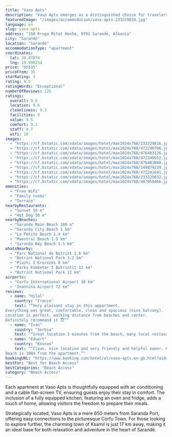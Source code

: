 ```yaml
---
title: "Vaso Apts"
description: "Vaso Apts emerges as a distinguished choice for travelers seeking a blend of comfort and convenience in Sarandë."
featuredImage: "/images/accommodation/vaso-apts-233229816.jpg"
language: en
slug: vaso-apts
address: "150 Rruga Mitat Hoxha, 9701 Sarandë, Albania"
city: "Sarandë"
location: "Sarandë"
accommodationType: "apartment"
coordinates:
  lat: 39.87074
  lng: 19.998234
price: "US$35"
priceFrom: 35
starRating: 3
rating: 9.5
ratingWords: "Exceptional"
numberOfReviews: 125
ratings:
  overall: 9.5
  location: 9.6
  cleanliness: 9.3
  facilities: 9
  value: 9.5
  comfort: 9.1
  staff: 9.7
  wifi: 10
images:
  - "https://cf.bstatic.com/xdata/images/hotel/max1024x768/233229816.jpg?k=372dd546bf25dd86a2a60847365891cb4b2b977dd03b882fc546c2018b99ce47&o=&hp=1"
  - "https://cf.bstatic.com/xdata/images/hotel/max1024x768/472240706.jpg?k=e70aa0670a18c311354e010825b444d3ae6a237fd838aa409de86f69241f3e82&o=&hp=1"
  - "https://cf.bstatic.com/xdata/images/hotel/max1024x768/476483126.jpg?k=f459a3ac6119366178b7c4459c0674923f40f60cb2f6d2ede9cef97fbf091ed5&o=&hp=1"
  - "https://cf.bstatic.com/xdata/images/hotel/max1024x768/472240552.jpg?k=75c8bc8ea5b3180c9680a19eca05ef8c216a5ca5ab02095fb4ce80efe399f745&o=&hp=1"
  - "https://cf.bstatic.com/xdata/images/hotel/max1024x768/476483080.jpg?k=5db98bba33b6bc49ff90316bbef6203d2987e94fb351e4f03eedf996c2eeb73f&o=&hp=1"
  - "https://cf.bstatic.com/xdata/images/hotel/max1024x768/149879239.jpg?k=1d9b6347090a9316e681357b886fd13da1e7837d7f0fe09295b2ac11287ae581&o=&hp=1"
  - "https://cf.bstatic.com/xdata/images/hotel/max1024x768/472241641.jpg?k=ec4fb0cf04e01aa2517374ec23a1ea93ad1599579690a921af81bd09427ebc52&o=&hp=1"
  - "https://cf.bstatic.com/xdata/images/hotel/max1024x768/233229832.jpg?k=28213e786b32ab269e926e422713ba681daa647aa72135acfd6f1a84586d372f&o=&hp=1"
  - "https://cf.bstatic.com/xdata/images/hotel/max1024x768/487058466.jpg?k=cd02ad5f7cf3673d5e8959e29c3078d41f4336d821338eb05a2e9a9c84e12f52&o=&hp=1"
amenities:
  - "Free WiFi"
  - "Family rooms"
  - "Terrace"
nearbyRestaurants:
  - "Sunset 50 m"
  - "Hot Dog 50 m"
nearbyBeaches:
  - "Sarande Main Beach 100 m"
  - "Saranda City Beach 1 km"
  - "La Petite Beach 1.4 km"
  - "Maestral Beach 1.5 km"
  - "Saranda Bay Beach 1.5 km"
whatsNearby:
  - "Parc National de Butrint 2.6 km"
  - "Butrint National Park 3.2 km"
  - "Plazhi I Krorezes 8 km"
  - "Parku Kombetar I Butrintit 12 km"
  - "Butrint National Park 12 km"
airports:
  - "Corfu International Airport 30 km"
  - "Ioannina Airport 72 km"
reviews:
  - name: "Hilal"
    country: "France"
    text: "“Very plaisant stay in this appartment.
Everything was great, comfortable, clean and spacious (nice balcony).
Location is perfect, walking distance from beaches and center.
Definitely recommand it 😇”"
  - name: "Ivan"
    country: "Serbia"
    text: "“Great location 3 minutes from the beach, many local restaurants and cafes around. Sea view from the balcony. Room has also access to little kitchen. Everything was super clean”"
  - name: "Eduart"
    country: "Kosovo"
    text: "“Clean, nice location and very friendly and helpful owner. He showed us restaurants, shops and bus stops. Everything we needed.
Beach is 100m from the apartment.”"
bookingURL: "https://www.booking.com/hotel/al/vaso-apts.en-gb.html?aid=8035640"
bestFor: "Best for Beach Access"
bestCategories: "Beach Access"
category: "Beach Access"
---
```


Each apartment at Vaso Apts is thoughtfully equipped with air conditioning and a cable flat-screen TV, ensuring guests enjoy their stay in comfort. The inclusion of a fully equipped kitchen, featuring an oven and fridge, adds a touch of home, allowing visitors the freedom to prepare their meals.

Strategically located, Vaso Apts is a mere 650 meters from Saranda Port, offering easy connections to the picturesque Corfu Town. For those looking to explore further, the charming town of Ksamil is just 17 km away, making it an ideal base for both relaxation and adventure in the heart of Sarandë.